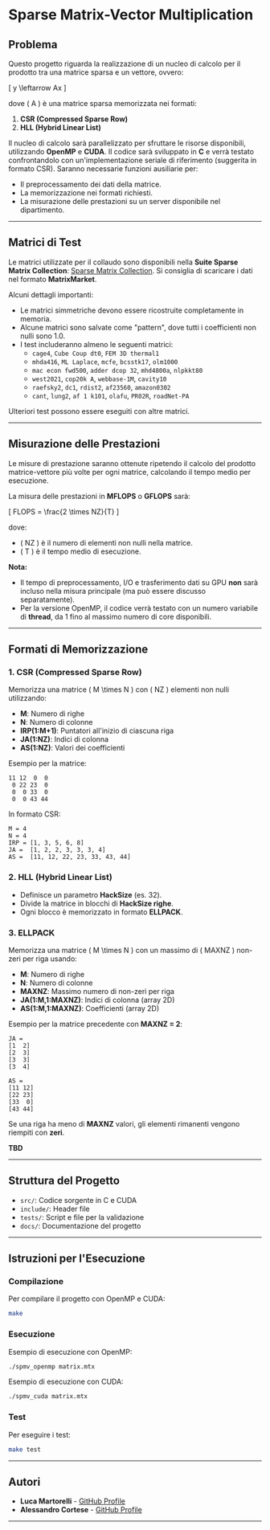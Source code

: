 # Sparse Matrix-Vector Multiplication

## Problema
Questo progetto riguarda la realizzazione di un nucleo di calcolo per il prodotto tra una matrice sparsa e un vettore, ovvero:

\[ y \leftarrow Ax \]

dove \( A \) è una matrice sparsa memorizzata nei formati:
1. **CSR (Compressed Sparse Row)**
2. **HLL (Hybrid Linear List)**

Il nucleo di calcolo sarà parallelizzato per sfruttare le risorse disponibili, utilizzando **OpenMP** e **CUDA**. Il codice sarà sviluppato in **C** e verrà testato confrontandolo con un'implementazione seriale di riferimento (suggerita in formato CSR). Saranno necessarie funzioni ausiliarie per:
- Il preprocessamento dei dati della matrice.
- La memorizzazione nei formati richiesti.
- La misurazione delle prestazioni su un server disponibile nel dipartimento.

---

## Matrici di Test
Le matrici utilizzate per il collaudo sono disponibili nella **Suite Sparse Matrix Collection**: [Sparse Matrix Collection](https://sparse.tamu.edu/). Si consiglia di scaricare i dati nel formato **MatrixMarket**.

Alcuni dettagli importanti:
- Le matrici simmetriche devono essere ricostruite completamente in memoria.
- Alcune matrici sono salvate come "pattern", dove tutti i coefficienti non nulli sono 1.0.
- I test includeranno almeno le seguenti matrici:
  - `cage4`, `Cube Coup dt0`, `FEM 3D thermal1`
  - `mhda416`, `ML Laplace`, `mcfe`, `bcsstk17`, `olm1000`
  - `mac econ fwd500`, `adder dcop 32`, `mhd4800a`, `nlpkkt80`
  - `west2021`, `cop20k A`, `webbase-1M`, `cavity10`
  - `raefsky2`, `dc1`, `rdist2`, `af23560`, `amazon0302`
  - `cant`, `lung2`, `af 1 k101`, `olafu`, `PR02R`, `roadNet-PA`

Ulteriori test possono essere eseguiti con altre matrici.

---

## Misurazione delle Prestazioni
Le misure di prestazione saranno ottenute ripetendo il calcolo del prodotto matrice-vettore più volte per ogni matrice, calcolando il tempo medio per esecuzione.

La misura delle prestazioni in **MFLOPS** o **GFLOPS** sarà:

\[ FLOPS = \frac{2 \times NZ}{T} \]

dove:
- \( NZ \) è il numero di elementi non nulli nella matrice.
- \( T \) è il tempo medio di esecuzione.

**Nota:**
- Il tempo di preprocessamento, I/O e trasferimento dati su GPU **non** sarà incluso nella misura principale (ma può essere discusso separatamente).
- Per la versione OpenMP, il codice verrà testato con un numero variabile di **thread**, da 1 fino al massimo numero di core disponibili.

---

## Formati di Memorizzazione
### 1. CSR (Compressed Sparse Row)
Memorizza una matrice \( M \times N \) con \( NZ \) elementi non nulli utilizzando:
- **M**: Numero di righe
- **N**: Numero di colonne
- **IRP(1:M+1)**: Puntatori all'inizio di ciascuna riga
- **JA(1:NZ)**: Indici di colonna
- **AS(1:NZ)**: Valori dei coefficienti

Esempio per la matrice:
```
11 12  0  0
 0 22 23  0
 0  0 33  0
 0  0 43 44
```
In formato CSR:
```
M = 4
N = 4
IRP = [1, 3, 5, 6, 8]
JA =  [1, 2, 2, 3, 3, 3, 4]
AS =  [11, 12, 22, 23, 33, 43, 44]
```

### 2. HLL (Hybrid Linear List)
- Definisce un parametro **HackSize** (es. 32).
- Divide la matrice in blocchi di **HackSize righe**.
- Ogni blocco è memorizzato in formato **ELLPACK**.

### 3. ELLPACK
Memorizza una matrice \( M \times N \) con un massimo di \( MAXNZ \) non-zeri per riga usando:
- **M**: Numero di righe
- **N**: Numero di colonne
- **MAXNZ**: Massimo numero di non-zeri per riga
- **JA(1:M,1:MAXNZ)**: Indici di colonna (array 2D)
- **AS(1:M,1:MAXNZ)**: Coefficienti (array 2D)

Esempio per la matrice precedente con **MAXNZ = 2**:
```
JA =
[1  2]
[2  3]
[3  3]
[3  4]

AS =
[11 12]
[22 23]
[33  0]
[43 44]
```
Se una riga ha meno di **MAXNZ** valori, gli elementi rimanenti vengono riempiti con **zeri**.

**TBD**

---

## Struttura del Progetto
- `src/`: Codice sorgente in C e CUDA
- `include/`: Header file
- `tests/`: Script e file per la validazione
- `docs/`: Documentazione del progetto

---

## Istruzioni per l'Esecuzione
### Compilazione
Per compilare il progetto con OpenMP e CUDA:
```bash
make
```

### Esecuzione
Esempio di esecuzione con OpenMP:
```bash
./spmv_openmp matrix.mtx
```
Esempio di esecuzione con CUDA:
```bash
./spmv_cuda matrix.mtx
```

### Test
Per eseguire i test:
```bash
make test
```

---

## Autori
- **Luca Martorelli** - [GitHub Profile](https://github.com/MartorelliLuca)
- **Alessandro Cortese** - [GitHub Profile](https://github.com/alessandro-cortese)

---

